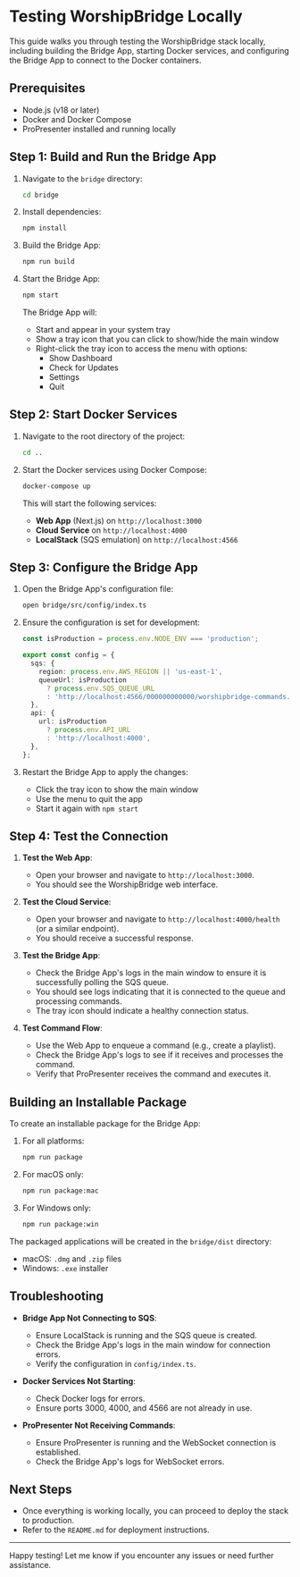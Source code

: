 # Testing WorshipBridge Locally

This guide walks you through testing the WorshipBridge stack locally, including building the Bridge App, starting Docker services, and configuring the Bridge App to connect to the Docker containers.

## Prerequisites

- Node.js (v18 or later)
- Docker and Docker Compose
- ProPresenter installed and running locally

## Step 1: Build and Run the Bridge App

1. Navigate to the `bridge` directory:
   ```sh
   cd bridge
   ```

2. Install dependencies:
   ```sh
   npm install
   ```

3. Build the Bridge App:
   ```sh
   npm run build
   ```

4. Start the Bridge App:
   ```sh
   npm start
   ```

   The Bridge App will:
   - Start and appear in your system tray
   - Show a tray icon that you can click to show/hide the main window
   - Right-click the tray icon to access the menu with options:
     - Show Dashboard
     - Check for Updates
     - Settings
     - Quit

## Step 2: Start Docker Services

1. Navigate to the root directory of the project:
   ```sh
   cd ..
   ```

2. Start the Docker services using Docker Compose:
   ```sh
   docker-compose up
   ```

   This will start the following services:
   - **Web App** (Next.js) on `http://localhost:3000`
   - **Cloud Service** on `http://localhost:4000`
   - **LocalStack** (SQS emulation) on `http://localhost:4566`

## Step 3: Configure the Bridge App

1. Open the Bridge App's configuration file:
   ```sh
   open bridge/src/config/index.ts
   ```

2. Ensure the configuration is set for development:
   ```typescript
   const isProduction = process.env.NODE_ENV === 'production';

   export const config = {
     sqs: {
       region: process.env.AWS_REGION || 'us-east-1',
       queueUrl: isProduction
         ? process.env.SQS_QUEUE_URL
         : 'http://localhost:4566/000000000000/worshipbridge-commands.fifo',
     },
     api: {
       url: isProduction
         ? process.env.API_URL
         : 'http://localhost:4000',
     },
   };
   ```

3. Restart the Bridge App to apply the changes:
   - Click the tray icon to show the main window
   - Use the menu to quit the app
   - Start it again with `npm start`

## Step 4: Test the Connection

1. **Test the Web App**:
   - Open your browser and navigate to `http://localhost:3000`.
   - You should see the WorshipBridge web interface.

2. **Test the Cloud Service**:
   - Open your browser and navigate to `http://localhost:4000/health` (or a similar endpoint).
   - You should receive a successful response.

3. **Test the Bridge App**:
   - Check the Bridge App's logs in the main window to ensure it is successfully polling the SQS queue.
   - You should see logs indicating that it is connected to the queue and processing commands.
   - The tray icon should indicate a healthy connection status.

4. **Test Command Flow**:
   - Use the Web App to enqueue a command (e.g., create a playlist).
   - Check the Bridge App's logs to see if it receives and processes the command.
   - Verify that ProPresenter receives the command and executes it.

## Building an Installable Package

To create an installable package for the Bridge App:

1. For all platforms:
   ```sh
   npm run package
   ```

2. For macOS only:
   ```sh
   npm run package:mac
   ```

3. For Windows only:
   ```sh
   npm run package:win
   ```

The packaged applications will be created in the `bridge/dist` directory:
- macOS: `.dmg` and `.zip` files
- Windows: `.exe` installer

## Troubleshooting

- **Bridge App Not Connecting to SQS**:
  - Ensure LocalStack is running and the SQS queue is created.
  - Check the Bridge App's logs in the main window for connection errors.
  - Verify the configuration in `config/index.ts`.

- **Docker Services Not Starting**:
  - Check Docker logs for errors.
  - Ensure ports 3000, 4000, and 4566 are not already in use.

- **ProPresenter Not Receiving Commands**:
  - Ensure ProPresenter is running and the WebSocket connection is established.
  - Check the Bridge App's logs for WebSocket errors.

## Next Steps

- Once everything is working locally, you can proceed to deploy the stack to production.
- Refer to the `README.md` for deployment instructions.

---

Happy testing! Let me know if you encounter any issues or need further assistance. 